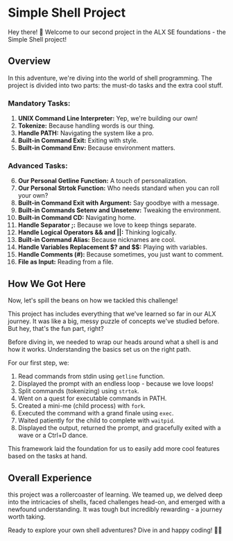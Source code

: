 # Simple Shell Project

Hey there! 👋 Welcome to our second project in the ALX SE foundations - the Simple Shell project!

## Overview

In this adventure, we're diving into the world of shell programming. The project is divided into two parts: the must-do tasks and the extra cool stuff.

### Mandatory Tasks:

1. **UNIX Command Line Interpreter:** Yep, we're building our own!
2. **Tokenize:** Because handling words is our thing.
3. **Handle PATH:** Navigating the system like a pro.
4. **Built-in Command Exit:** Exiting with style.
5. **Built-in Command Env:** Because environment matters.

### Advanced Tasks:

6. **Our Personal Getline Function:** A touch of personalization.
7. **Our Personal Strtok Function:** Who needs standard when you can roll your own?
8. **Built-in Command Exit with Argument:** Say goodbye with a message.
9. **Built-in Commands Setenv and Unsetenv:** Tweaking the environment.
10. **Built-in Command CD:** Navigating home.
11. **Handle Separator ;:** Because we love to keep things separate.
12. **Handle Logical Operators && and ||:** Thinking logically.
13. **Built-in Command Alias:** Because nicknames are cool.
14. **Handle Variables Replacement $? and $$:** Playing with variables.
15. **Handle Comments (#):** Because sometimes, you just want to comment.
16. **File as Input:** Reading from a file.

## How We Got Here

Now, let's spill the beans on how we tackled this challenge!

This project has includes everything that we've learned so far in our ALX journey. It was like a big, messy puzzle of concepts we've studied before. But hey, that's the fun part, right?

Before diving in, we needed to wrap our heads around what a shell is and how it works. Understanding the basics set us on the right path.

For our first step, we:

1. Read commands from stdin using `getline` function.
2. Displayed the prompt with an endless loop - because we love loops!
3. Split commands (tokenizing) using `strtok`.
4. Went on a quest for executable commands in PATH.
5. Created a mini-me (child process) with `fork`.
6. Executed the command with a grand finale using `exec`.
7. Waited patiently for the child to complete with `waitpid`.
8. Displayed the output, returned the prompt, and gracefully exited with a wave or a Ctrl+D dance.

This framework laid the foundation for us to easily add more cool features based on the tasks at hand.

## Overall Experience

this project was a rollercoaster of learning. We teamed up, we delved deep into the intricacies of shells, faced challenges head-on, and emerged with a newfound understanding. It was tough but incredibly rewarding - a journey worth taking.

Ready to explore your own shell adventures? Dive in and happy coding! 🚀✨


